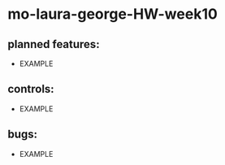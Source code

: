 # mo-laura-george-HW-week10

## planned features:

* EXAMPLE

## controls:

* EXAMPLE

## bugs:

* EXAMPLE